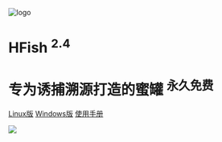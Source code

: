 <!-- _coverpage.md -->

![logo](http://img.threatbook.cn/hfish/logo.png ":size=200x202")

# HFish <sup class="version">2.4</sup>

# 专为诱捕溯源打造的蜜罐 <sup class="version">永久免费</sup>





[Linux版](https://hfish.io/new/#/deploy?id=%e4%b8%80%e9%94%ae%e5%ae%89%e8%a3%85)
[Windows版](https://hfish.io/new/#/deploy?id=windows%e5%ae%89%e8%a3%85%e8%af%b4%e6%98%8e)
[使用手册](#什么是-hfish)

<!-- 背景图片 -->

![](http://img.threatbook.cn/hfish/background.jpg)